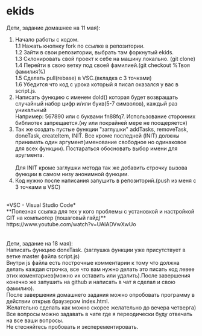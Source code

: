 # ekids
Дети, задание домашнее на 11 мая):<br>
1. Начало работы с кодом. <br>
  1.1 Нажать кнопнку fork по ссылке в репозитории.<br>
  1.2 Зайти в свои репозитории, выбрать там форкнутый ekids. <br>
  1.3 Склонировать свой проект к себе на машину локально. (git clone)<br>
  1.4 Перейти в свою ветку под своей фамилией.(git checkout %Твоя фамилия%)<br>
  1.5 Сделать pull(rebase) в VSC.(вкладка с 3 точками)<br>
  1.6 Убедится что код с урока который я писал оказался у вас в script.js.<br>
2. Написать функцию с именем doId() которая будет возвращать случайный набор цифр и/или букв(5-7 символов), каждый раз уникальный<br>
  Например: 567890 или с буквами fn88fq7. Использование сторонних библиотек запрещается.(ну или покрайней мере не поощеряется)<br>
3. Так же создать пустые функции "заглушки" addTasks, removeTask, doneTask, createItem, INIT. Все кроме последней (INIT) должны<br>
  принимать один аргумент(именование свободное но одинаковое для всех функции). Постараться обосновать выбор имени для аругмента.<br>  
  Для INIT кроме заглушки метода так же добавить строчку вызова функции в самом низу анонимной функции.<br>
4. Код нужно после написания запушить в репозиторий.(push из меня с 3 точками в VSC)<br>
<br>
*VSC - Visual Studio Code*<br>
**Полезная ссылка для тех у кого проблемы с установкой и настройкой GIT на компьютер (пошаговый гайд)**<br>
https://www.youtube.com/watch?v=UAIADVwXwUo<br>
<br>
<br>
Дети, задание на 18 мая):<br>
Написать функцию doneTask. (заглушка функции уже присутствует в ветке master файла script.js)<br>
Внутри js файла есть построчные комментарии к тому что должна делать каждая строчка, все что вам нужно делать это 
писать код левее этих коментариев(можно их оставить или удалить).После завершения конечно же запушить на github и написать в чат я сделал и свою фамилию).<br>
После завершения домашнего задания можно опробовать программу в действии открыв браузером index.html.<br>
Желательно сделать как можно скорее желательно до вечера четверга)<br>
Все вопросы можно задавать в чате где я переодически буду отвечать на все ваши вопросы. <br>
Не стесняйтесь пробовать и эксперементировать.<br>
